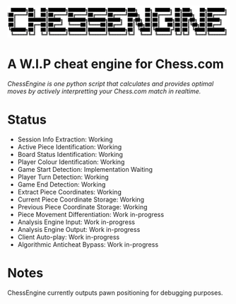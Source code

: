 ![](img/logo-transparent.png)
# A W.I.P cheat engine for Chess.com
*ChessEngine is one python script that calculates and provides optimal moves by actively interpretting your Chess.com match in realtime.*


# Status
* Session Info Extraction: Working
* Active Piece Identification: Working 
* Board Status Identification: Working
* Player Colour Identification: Working
* Game Start Detection: Implementation Waiting
* Player Turn Detection: Working
* Game End Detection: Working
* Extract Piece Coordinates: Working 
* Current Piece Coordinate Storage: Working 
* Previous Piece Coordinate Storage: Working
* Piece Movement Differentiation: Work in-progress
* Analysis Engine Input: Work in-progress
* Analysis Engine Output: Work in-progress
* Client Auto-play: Work in-progress
* Algorithmic Anticheat Bypass: Work in-progress

# Notes
ChessEngine currently outputs pawn positioning for debugging purposes.
